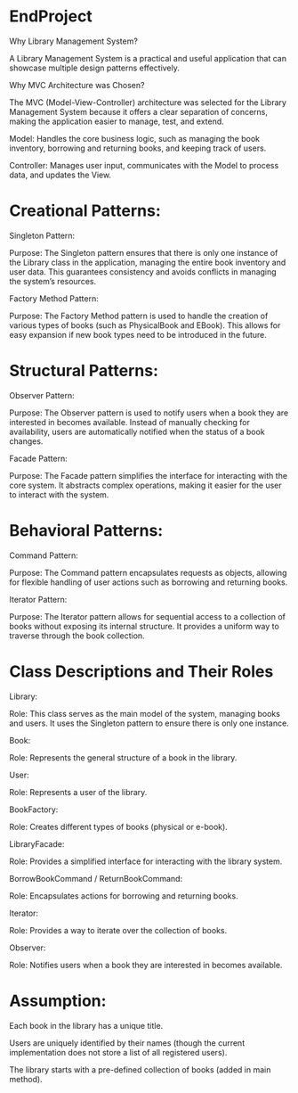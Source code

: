 # EndProject
Why Library Management System?

A Library Management System is a practical and useful application that can showcase multiple design patterns effectively.

Why MVC Architecture was Chosen?

The MVC (Model-View-Controller) architecture was selected for the Library Management System because it offers a clear separation of concerns, making the application easier to manage, test, and extend.

Model: Handles the core business logic, such as managing the book inventory, borrowing and returning books, and keeping track of users.

Controller: Manages user input, communicates with the Model to process data, and updates the View.


# Creational Patterns:

Singleton Pattern:

Purpose: The Singleton pattern ensures that there is only one instance of the Library class in the application, managing the entire book inventory and user data. This guarantees consistency and avoids conflicts in managing the system’s resources.

Factory Method Pattern:

Purpose: The Factory Method pattern is used to handle the creation of various types of books (such as PhysicalBook and EBook). This allows for easy expansion if new book types need to be introduced in the future.

# Structural Patterns:

Observer Pattern:

Purpose: The Observer pattern is used to notify users when a book they are interested in becomes available. Instead of manually checking for availability, users are automatically notified when the status of a book changes.

Facade Pattern:

Purpose: The Facade pattern simplifies the interface for interacting with the core system. It abstracts complex operations, making it easier for the user to interact with the system.

# Behavioral Patterns:

Command Pattern:

Purpose: The Command pattern encapsulates requests as objects, allowing for flexible handling of user actions such as borrowing and returning books.

Iterator Pattern:

Purpose: The Iterator pattern allows for sequential access to a collection of books without exposing its internal structure. It provides a uniform way to traverse through the book collection.


# Class Descriptions and Their Roles

Library:

Role: This class serves as the main model of the system, managing books and users. It uses the Singleton pattern to ensure there is only one instance.

Book:

Role: Represents the general structure of a book in the library.

User:

Role: Represents a user of the library.

BookFactory:

Role: Creates different types of books (physical or e-book).

LibraryFacade:

Role: Provides a simplified interface for interacting with the library system.

BorrowBookCommand / ReturnBookCommand:

Role: Encapsulates actions for borrowing and returning books.

Iterator:

Role: Provides a way to iterate over the collection of books.

Observer:

Role: Notifies users when a book they are interested in becomes available.




# Assumption:

Each book in the library has a unique title.

Users are uniquely identified by their names (though the current implementation does not store a list of all registered users).

The library starts with a pre-defined collection of books (added in main method).
